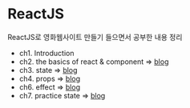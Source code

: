# ReactJS

ReactJS로 영화웹사이트 만들기 들으면서 공부한 내용 정리
- ch1. Introduction 
- ch2. the basics of react & component => [blog](https://hu-coding.tistory.com/72?category=1002833)
- ch3. state => [blog](https://hu-coding.tistory.com/73?category=1002833)
- ch4. props => [blog](https://hu-coding.tistory.com/74?category=1002833)
- ch6. effect => [blog](https://hu-coding.tistory.com/75?category=1002833)
- ch7. practice state => [blog](https://hu-coding.tistory.com/86?category=1002833)
